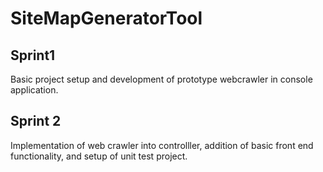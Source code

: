 # SiteMapGeneratorTool

## Sprint1
Basic project setup and development of prototype webcrawler in console application.

## Sprint 2
Implementation of web crawler into controlller, addition of basic front end functionality, and setup of unit test project.
